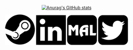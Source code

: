<link rel="stylesheet" href="https://cdn.jsdelivr.net/gh/devicons/devicon@latest/devicon.min.css">

<p align="center">
	<a href="https://github.com/anuraghazra/github-readme-stats/graphs/contributors">
		<img alt="Anurag's GitHub stats" src="https://github-readme-stats.vercel.app/api?username=aejunior&show_icons=true&theme=transparent" />
	</a>
</p>


<p align="center">
	<i class="devicon-devicon-plain"></i>
	<i class="devicon-javascript-plain "></i>
	<i class="devicon-typescript-plain "></i>
	<i class="devicon-csharp-plain "></i>
	<i class="devicon-python-plain "></i>
	<i class="devicon-css3-plain "></i>
	<i class="devicon-docker-plain "></i>
	<i class="devicon-git-plain "></i>
	<i class="devicon-nodejs-plain "></i>
	<i class="devicon-react-original "></i>
</p>
          
<p align="center">
	<a href="https://steamcommunity.com/profiles/76561198345788634"><img src="./assets/icons/steam.svg"></a>
	<a href="https://www.linkedin.com/in/aejunior"><img src="./assets/icons/linkedin.svg"></a>
	<a href="https://myanimelist.net/profile/aejunior"><img src="./assets/icons/myanimelist.svg"></a>
	<a href="https://twitter.com/aejunior_"><img src="./assets/icons/twitter.svg"></a>
</p>